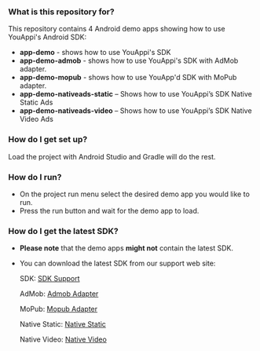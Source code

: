 ### What is this repository for? ###

This repository contains 4 Android demo apps showing how to use YouAppi's Android SDK:

* **app-demo** - shows how to use YouAppi's SDK
* **app-demo-admob** - shows how to use YouAppi's SDK with AdMob adapter.
* **app-demo-mopub** - shows how to use YouApp'd SDK with MoPub adapter.
* **app-demo-nativeads-static** – Shows how to use YouAppi’s SDK Native Static Ads
* **app-demo-nativeads-video** – Shows how to use YouAppi’s SDK Native Video Ads

### How do I get set up? ###

Load the project with Android Studio and Gradle will do the rest.

### How do I run? ###

* On the project run menu select the desired demo app you would like to run.
* Press the run button and wait for the demo app to load.


### How do I get the latest SDK? ###
* **Please note** that the demo apps **might not** contain the latest SDK.
* You can download the latest SDK from our support web site:

    SDK: [SDK Support](http://support.youappi.com/knowledgebase/android-sdk/)

    AdMob: [Admob Adapter](http://support.youappi.com/knowledgebase/android-sdk-admob-adapter/)

    MoPub: [Mopub Adapter](http://support.youappi.com/knowledgebase/android-sdk-mopub-adapter/)

    Native Static: [Native Static](http://support.youappi.com/knowledgebase/android-sdk-native-ads/)

    Native Video: [Native Video](http://support.youappi.com/knowledgebase/android-sdk-native-video/)
